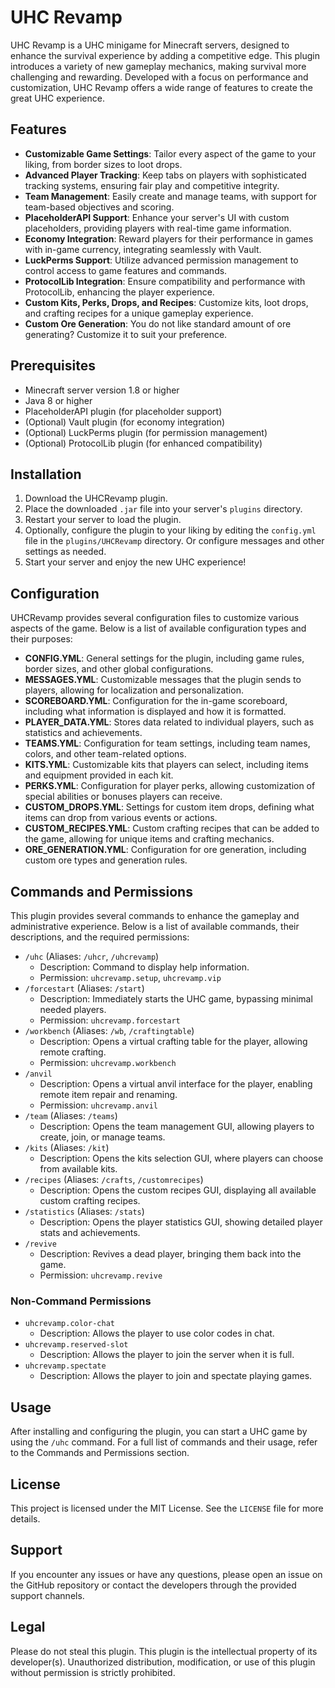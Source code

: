 # UHC Revamp

UHC Revamp is a UHC minigame for Minecraft servers, designed to enhance the survival
experience by adding a competitive edge. This plugin introduces a variety of new gameplay mechanics, making survival
more challenging and rewarding. Developed with a focus on performance and customization, UHC Revamp offers a wide range
of features to create the great UHC experience.

## Features

- **Customizable Game Settings**: Tailor every aspect of the game to your liking, from border sizes to loot drops.
- **Advanced Player Tracking**: Keep tabs on players with sophisticated tracking systems, ensuring fair play and
  competitive integrity.
- **Team Management**: Easily create and manage teams, with support for team-based objectives and scoring.
- **PlaceholderAPI Support**: Enhance your server's UI with custom placeholders, providing players with real-time game
  information.
- **Economy Integration**: Reward players for their performance in games with in-game currency, integrating seamlessly
  with Vault.
- **LuckPerms Support**: Utilize advanced permission management to control access to game features and commands.
- **ProtocolLib Integration**: Ensure compatibility and performance with ProtocolLib, enhancing the player experience.
- **Custom Kits, Perks, Drops, and Recipes**: Customize kits, loot drops, and crafting recipes for a unique gameplay
  experience.
- **Custom Ore Generation**: You do not like standard amount of ore generating? Customize it to suit your preference.

## Prerequisites

- Minecraft server version 1.8 or higher
- Java 8 or higher
- PlaceholderAPI plugin (for placeholder support)
- (Optional) Vault plugin (for economy integration)
- (Optional) LuckPerms plugin (for permission management)
- (Optional) ProtocolLib plugin (for enhanced compatibility)

## Installation

1. Download the UHCRevamp plugin.
2. Place the downloaded `.jar` file into your server's `plugins` directory.
3. Restart your server to load the plugin.
4. Optionally, configure the plugin to your liking by editing the `config.yml` file in the `plugins/UHCRevamp`
   directory. Or configure messages and other settings as needed.
5. Start your server and enjoy the new UHC experience!

## Configuration

UHCRevamp provides several configuration files to customize various aspects of the game. Below is a list of available
configuration types and their purposes:

- **CONFIG.YML**: General settings for the plugin, including game rules, border sizes, and other global configurations.
- **MESSAGES.YML**: Customizable messages that the plugin sends to players, allowing for localization and
  personalization.
- **SCOREBOARD.YML**: Configuration for the in-game scoreboard, including what information is displayed and how it is
  formatted.
- **PLAYER\_DATA.YML**: Stores data related to individual players, such as statistics and achievements.
- **TEAMS.YML**: Configuration for team settings, including team names, colors, and other team-related options.
- **KITS.YML**: Customizable kits that players can select, including items and equipment provided in each kit.
- **PERKS.YML**: Configuration for player perks, allowing customization of special abilities or bonuses players can
  receive.
- **CUSTOM\_DROPS.YML**: Settings for custom item drops, defining what items can drop from various events or actions.
- **CUSTOM\_RECIPES.YML**: Custom crafting recipes that can be added to the game, allowing for unique items and crafting
  mechanics.
- **ORE\_GENERATION.YML**: Configuration for ore generation, including custom ore types and generation rules.

## Commands and Permissions

This plugin provides several commands to enhance the gameplay and administrative experience. Below is a list of
available commands, their descriptions, and the required permissions:

- `/uhc` (Aliases: `/uhcr`, `/uhcrevamp`)
    - Description: Command to display help information.
    - Permission: `uhcrevamp.setup`, `uhcrevamp.vip`
- `/forcestart` (Aliases: `/start`)
    - Description: Immediately starts the UHC game, bypassing minimal needed players.
    - Permission: `uhcrevamp.forcestart`
- `/workbench` (Aliases: `/wb`, `/craftingtable`)
    - Description: Opens a virtual crafting table for the player, allowing remote crafting.
    - Permission: `uhcrevamp.workbench`
- `/anvil`
    - Description: Opens a virtual anvil interface for the player, enabling remote item repair and renaming.
    - Permission: `uhcrevamp.anvil`
- `/team` (Aliases: `/teams`)
    - Description: Opens the team management GUI, allowing players to create, join, or manage teams.
- `/kits` (Aliases: `/kit`)
    - Description: Opens the kits selection GUI, where players can choose from available kits.
- `/recipes` (Aliases: `/crafts`, `/customrecipes`)
    - Description: Opens the custom recipes GUI, displaying all available custom crafting recipes.
- `/statistics` (Aliases: `/stats`)
    - Description: Opens the player statistics GUI, showing detailed player stats and achievements.
- `/revive`
    - Description: Revives a dead player, bringing them back into the game.
    - Permission: `uhcrevamp.revive`

### Non-Command Permissions

- `uhcrevamp.color-chat`
    - Description: Allows the player to use color codes in chat.
- `uhcrevamp.reserved-slot`
    - Description: Allows the player to join the server when it is full.
- `uhcrevamp.spectate`
    - Description: Allows the player to join and spectate playing games.

## Usage

After installing and configuring the plugin, you can start a UHC game by using the `/uhc` command. For a full list of
commands and their usage, refer to the Commands and Permissions section.

## License

This project is licensed under the MIT License. See the `LICENSE` file for more details.

## Support

If you encounter any issues or have any questions, please open an issue on the GitHub repository or contact the
developers through the provided support channels.

## Legal

Please do not steal this plugin. This plugin is the intellectual property of its developer(s). Unauthorized
distribution, modification, or use of this plugin without permission is strictly prohibited.
